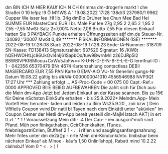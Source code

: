dm BIN ICH M HIER KAUf ICH N CH 6r!mma dm-droger!e markt ! che Straßei 0 10 le!pz !9 Ö M11WS A ' 19.08.2022 17:28 138d/3 237980/1 9962 Cupper We isser lee .Hl !ib. 34g dmBìo QrUner lee Chun Mee Bad Hei SUMME EUR MasterCard EUR l br. Male Pur lee 27g 2,95 2 2,65 2 1,95 2 7,55 -7,55 MwSt-Satz 2=7,00% Netto 7,06 Brutto 7,55 Für diesen Einkauf hatten Sie 3 PAYBACK Punkte erhalten Öffnungszeiten atjf dm.de Steuer-Nr. :34092,''30007 MwSt 0,49 ******* FISKALINFORMAIIONEN (ISE) ******* 2022-08-19 17:28:08 Start: 2022-08-19 17:28:23 Ende: lA-Nummer: 318709 SN-Kasse: FD138413 Signaturzahler: 637520 Signatur: 16 /KW8t hQEHWOHtLjc96UkOvl4nIj61SapbOx/tuw9BwrnM/l z26DJRp5I2 B8WBlVPKRtMloou+CxWu5JbFw== K-U-N-D-E-N-B-E-L-E-G Ierm1nal-ID : 1 - 042356 65370479 BNr 4674 Kartenzahlung contactless DEBIl MASIERCARO EUR 7,55 PAN Karte 0 EMV-AIO VU-Nr Genelimi gungs-Nr Datum 19.08.22 gültig bis ##/## 0000000041010 4556546988 NVP3Q1 17:27 Uhr *** Zahlung erfolgt ... AS-Proc-Code = 00 075 00 Capt.-Ref.= 0000 APPROVED BIllE BEIEG AUFBEWAHREN Die zahlt sich für Dich aus: die Mein dm-App Jetzt be! Jedem Einkauf an der Kasse scannen. Bis zu 15€ für Deine nSchstsn EinkSufe erhalten - bis 25.9.2022* Melndm.App- Mein Vortefl Hier herunter- laden und leiden zu 3iim Ws25.9.20 , zoii bzw ( Dein Vfifieils Coupon vvird Dir natli bl Tayen nach dem Einkâtíí unter "aküvien" Im Coupon Cemer der Metli dm-App bereit yesteill dín-MajM latsch AKT( in ert tL>t ' * 1 ! Voraussetzung Mein difi- .4 Der Cau- - ie« ausgcni^mofi sind Pfand. Müh pon fiinkguthaben, GcirChenkkaiten, ITunes. friebnisgostriCnlen, BtJfhef 2 1 - . . i rifien und sauglingsanfangsnahrung Mehr fnfes unter dm de2ä(}p - nrte Mein dni-Kiíndcnkứnto. tinibsbar beim nächsten Einkauf ab Minoe - kâufs 1,50 Onlinííshop), Rabatt mind 10.2.22 cialnsbJf Vom 0 ^ < . > ) !